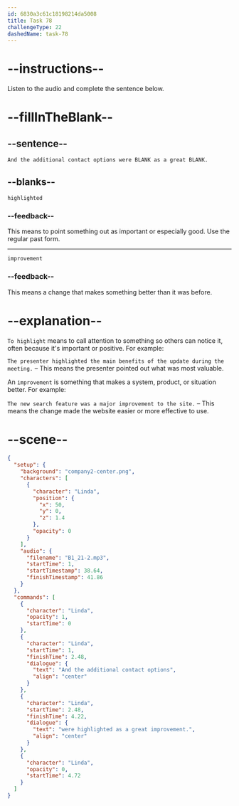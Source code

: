 ```yaml
---
id: 6830a3c61c18198214da5008
title: Task 78
challengeType: 22
dashedName: task-78
---
```


<!-- (Audio) Linda: And the additional contact options were highlighted as a great improvement. -->

# --instructions--

Listen to the audio and complete the sentence below.

# --fillInTheBlank--

## --sentence--

`And the additional contact options were BLANK as a great BLANK.`

## --blanks--

`highlighted`

### --feedback--

This means to point something out as important or especially good. Use the regular past form.

---

`improvement`

### --feedback--

This means a change that makes something better than it was before.

# --explanation--

`To highlight` means to call attention to something so others can notice it, often because it's important or positive. For example:

`The presenter highlighted the main benefits of the update during the meeting.` – This means the presenter pointed out what was most valuable.

An `improvement` is something that makes a system, product, or situation better. For example:

`The new search feature was a major improvement to the site.` – This means the change made the website easier or more effective to use.

# --scene--

```json
{
  "setup": {
    "background": "company2-center.png",
    "characters": [
      {
        "character": "Linda",
        "position": {
          "x": 50,
          "y": 0,
          "z": 1.4
        },
        "opacity": 0
      }
    ],
    "audio": {
      "filename": "B1_21-2.mp3",
      "startTime": 1,
      "startTimestamp": 38.64,
      "finishTimestamp": 41.86
    }
  },
  "commands": [
    {
      "character": "Linda",
      "opacity": 1,
      "startTime": 0
    },
    {
      "character": "Linda",
      "startTime": 1,
      "finishTime": 2.48,
      "dialogue": {
        "text": "And the additional contact options",
        "align": "center"
      }
    },
    {
      "character": "Linda",
      "startTime": 2.48,
      "finishTime": 4.22,
      "dialogue": {
        "text": "were highlighted as a great improvement.",
        "align": "center"
      }
    },
    {
      "character": "Linda",
      "opacity": 0,
      "startTime": 4.72
    }
  ]
}
```
